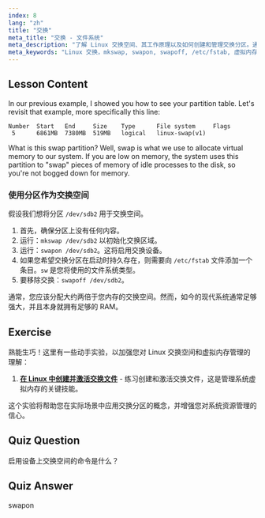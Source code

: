 ```yaml
---
index: 8
lang: "zh"
title: "交换"
meta_title: "交换 - 文件系统"
meta_description: "了解 Linux 交换空间、其工作原理以及如何创建和管理交换分区。通过本指南优化您的系统内存使用！"
meta_keywords: "Linux 交换，mkswap, swapon, swapoff, /etc/fstab, 虚拟内存，Linux 初学者，Linux 教程"
---
```


## Lesson Content

In our previous example, I showed you how to see your partition table. Let's revisit that example, more specifically this line:

```
Number  Start   End     Size    Type      File system     Flags
 5      6861MB  7380MB  519MB   logical   linux-swap(v1)
```

What is this swap partition? Well, swap is what we use to allocate virtual memory to our system. If you are low on memory, the system uses this partition to "swap" pieces of memory of idle processes to the disk, so you're not bogged down for memory.

### 使用分区作为交换空间

假设我们想将分区 `/dev/sdb2` 用于交换空间。

1. 首先，确保分区上没有任何内容。
2. 运行：`mkswap /dev/sdb2` 以初始化交换区域。
3. 运行：`swapon /dev/sdb2`。这将启用交换设备。
4. 如果您希望交换分区在启动时持久存在，则需要向 `/etc/fstab` 文件添加一个条目。`sw` 是您将使用的文件系统类型。
5. 要移除交换：`swapoff /dev/sdb2`。

通常，您应该分配大约两倍于您内存的交换空间。然而，如今的现代系统通常足够强大，并且本身就拥有足够的 RAM。

## Exercise

熟能生巧！这里有一些动手实验，以加强您对 Linux 交换空间和虚拟内存管理的理解：

1. **[在 Linux 中创建并激活交换文件](https://labex.io/zh/labs/comptia-create-and-activate-a-swap-file-in-linux-590858)** - 练习创建和激活交换文件，这是管理系统虚拟内存的关键技能。

这个实验将帮助您在实际场景中应用交换分区的概念，并增强您对系统资源管理的信心。

## Quiz Question

启用设备上交换空间的命令是什么？

## Quiz Answer

swapon
